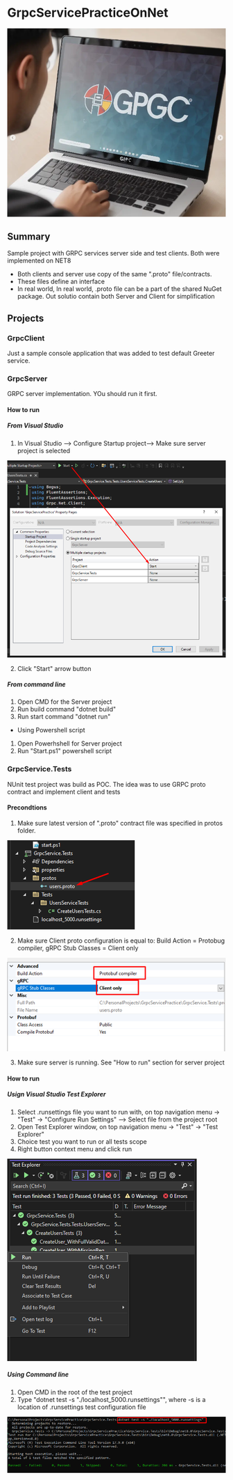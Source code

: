 # GrpcServicePracticeOnNet

![MAIN](/images/main.png)

## Summary
Sample project with GRPC services server side and test clients. Both were implemented on NET8

- Both clients and server use copy of the same ".proto" file/contracts. 
- These files define an interface
- In real world, In real world, .proto file can be a part of the shared NuGet package. Out solutio  contain both Server and Client for simplification

## Projects

### GrpcClient
Just a sample console application that was added to test default Greeter service. 

### GrpcServer
GRPC server implementation. YOu should run it first.

#### How to run

##### From Visual Studio
1) In Visual Studio --> Configure Startup project--> Make sure server project is selected

![Run in Visual Studio](/images/grpcclient_visualstudio.png)

2) Click "Start" arrow button

##### From command line

1) Open CMD for the Server project
2) Run build command "dotnet build"
3) Run start command "dotnet run"

- Using Powershell script 
1) Open Powerhshell for Server project
2) Run "Start.ps1" powershell script

### GrpcService.Tests
NUnit test project was build as POC. The idea was to use GRPC proto contract and implement client and tests

#### Precondtions

1) Make sure latest version of ".proto" contract file was specified in protos folder.
 
 ![Client proto location](/images/client_proto_location.png)

2) Make sure Client proto configuration is equal to: Build Action = Protobug compiler, gRPC Stub Classes = Client only
 
 ![Client proto configuration](/images/client_proto_configuration.png)

3) Make sure server is running. See "How to run" section for server project


#### How to run

##### Usign Visual Studio Test Explorer

1) Select .runsettings file you want to run with, on top navigation menu -> "Test" -> "Configure Run Settings" --> Select file from the project root
2) Open Test Explorer window, on top navigation menu -> "Test" -> "Test Explorer"
3) Choice test you want to run or all tests scope
4) Right button context menu and click run

![Test Explorer](/images/test_explorer.png)

##### Using Command line

1) Open CMD in the root of the test project
2) Type "dotnet test -s "./localhost_5000.runsettings"", where -s is a location of .runsettings test configuration file

![Run from CMD](/images/from_cmd.png)


